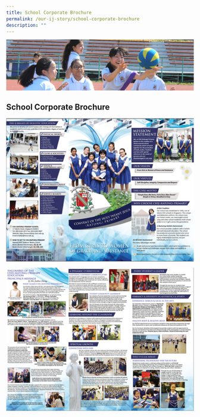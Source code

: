 ```yaml
---
title: School Corporate Brochure
permalink: /our-ij-story/school-corporate-brochure
description: ""
---
```

![](/images/subpage.jpg)

## School Corporate Brochure

![](/images/Our%20IJ%20Story/School%20Corporate%20Brochure_1.png)

![](/images/Our%20IJ%20Story/School%20Corporate%20Brochure_2.png)